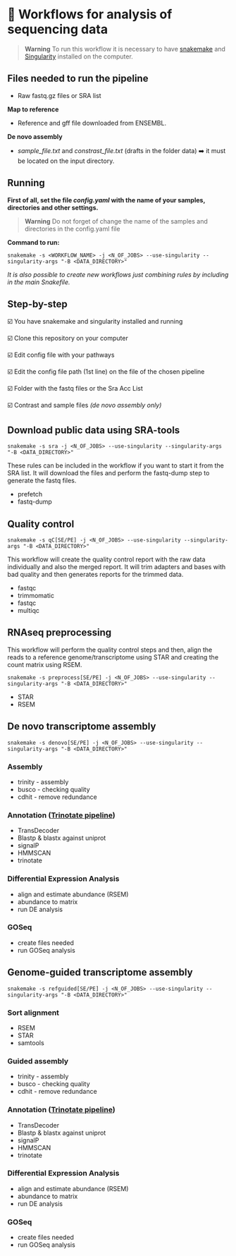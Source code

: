 # :dna: Workflows for analysis of sequencing data


> **Warning**
>  To run this workflow it is necessary to have [snakemake](https://snakemake.github.io) and [Singularity](https://sylabs.io/) installed on the computer.


## Files needed to run the pipeline

  - Raw fastq.gz files or SRA list
  
 **Map to reference**
 
  - Reference and gff file downloaded from ENSEMBL.
 
 **De novo assembly**
 
  - *sample_file.txt* and *constrast_file.txt* (drafts in the folder data) :arrow_right: it must be located on the input directory.


## Running

  **First of all, set the file *config.yaml* with the name of your samples, directories and other settings.**
  
> **Warning**
> Do not forget of change the name of the samples and directories in the config.yaml file



  **Command to run:**

```snakemake -s <WORKFLOW_NAME> -j <N_OF_JOBS> --use-singularity --singularity-args "-B <DATA_DIRECTORY>" ```



*It is also possible to create new workflows just combining rules by including in the main Snakefile.*

## Step-by-step

:ballot_box_with_check: You have snakemake and singularity installed and running

:ballot_box_with_check: Clone this repository on your computer

:ballot_box_with_check: Edit config file with your pathways

:ballot_box_with_check: Edit the config file path (1st line) on the file of the chosen pipeline

:ballot_box_with_check: Folder with the fastq files or the Sra Acc List

:ballot_box_with_check: Contrast and sample files *(de novo assembly only)*

## Download public data using SRA-tools

```snakemake -s sra -j <N_OF_JOBS> --use-singularity --singularity-args "-B <DATA_DIRECTORY>" ```

 These rules can be included in the workflow if you want to start it from the SRA list. It will download the files and perform the fastq-dump step to generate the fastq files.
  
  - prefetch
  - fastq-dump

## Quality control

```snakemake -s qC[SE/PE] -j <N_OF_JOBS> --use-singularity --singularity-args "-B <DATA_DIRECTORY>" ```

  This workflow will create the quality control report with the raw data individually and also the merged report. It will trim adapters and bases with bad quality and then generates reports for the trimmed data.

  - fastqc
  - trimmomatic
  - fastqc
  - multiqc

## RNAseq preprocessing

  This workflow will perform the quality control steps and then, align the reads to a reference genome/transcriptome using STAR and creating the count matrix using RSEM.

```snakemake -s preprocess[SE/PE] -j <N_OF_JOBS> --use-singularity --singularity-args "-B <DATA_DIRECTORY>" ```

  - STAR
  - RSEM

## De novo transcriptome assembly

```snakemake -s denovo[SE/PE] -j <N_OF_JOBS> --use-singularity --singularity-args "-B <DATA_DIRECTORY>" ```

### Assembly

  - trinity - assembly
  - busco - checking quality
  - cdhit - remove redundance
  
### Annotation ([Trinotate pipeline](https://rnabio.org/module-07-trinotate/0007/02/01/Trinotate/))

  - TransDecoder
  - Blastp & blastx against uniprot
  - signalP
  - HMMSCAN
  - trinotate
  
### Differential Expression Analysis

  - align and estimate abundance (RSEM)
  - abundance to matrix
  - run DE analysis
  
### GOSeq

  - create files needed
  - run GOSeq analysis
  
## Genome-guided transcriptome assembly

```snakemake -s refguided[SE/PE] -j <N_OF_JOBS> --use-singularity --singularity-args "-B <DATA_DIRECTORY>" ```
  
### Sort alignment
  
  - RSEM
  - STAR
  - samtools

### Guided assembly

  - trinity - assembly
  - busco - checking quality
  - cdhit - remove redundance
  
### Annotation ([Trinotate pipeline](https://rnabio.org/module-07-trinotate/0007/02/01/Trinotate/))

  - TransDecoder
  - Blastp & blastx against uniprot
  - signalP
  - HMMSCAN
  - trinotate
  
### Differential Expression Analysis

  - align and estimate abundance (RSEM)
  - abundance to matrix
  - run DE analysis
  
### GOSeq

  - create files needed
  - run GOSeq analysis
